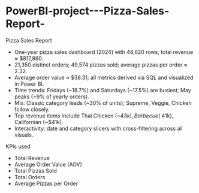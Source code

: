 # PowerBI-project---Pizza-Sales-Report-

Pizza Sales Report
- One-year pizza sales dashboard (2024) with 48,620 rows; total revenue ≈ $817,860.  
- 21,350 distinct orders; 49,574 pizzas sold; average pizzas per order ≈ 2.32.  
- Average order value ≈ $38.31; all metrics derived via SQL and visualized in Power BI.  
- Time trends: Fridays (~18.7%) and Saturdays (~17.5%) are busiest; May peaks (~9% of yearly orders).  
- Mix: Classic category leads (~30% of units); Supreme, Veggie, Chicken follow closely.  
- Top revenue items include Thai Chicken (~$43k), Barbecue (~$41k), Californian (~$41k).  
- Interactivity: date and category slicers with cross-filtering across all visuals.

KPIs used
- Total Revenue  
- Average Order Value (AOV)  
- Total Pizzas Sold  
- Total Orders  
- Average Pizzas per Order
